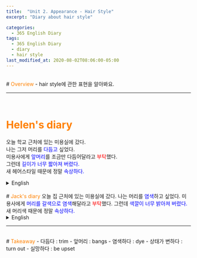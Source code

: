 ```yaml
---
title:  "Unit 2. Appearance - Hair Style"
excerpt: "Diary about hair style"

categories:
  - 365 English Diary
tags:
  - 365 English Diary
  - diary
  - hair style
last_modified_at: 2020-08-02T08:06:00-05:00
---
```

<!--
%% color
%% 주황색 : <span style="color:#FF8000"></span>
%% 파란색 : <span style="color:#0000FF"></span>
%% 빨간색 : <span style="color:#FF0000"></span>
%% 초록색 : <span style="color:#00FF00"></span>
%% 보라색 : <span style="color:#9A2EFE"></span

<audio id="a1" src="/assets/mp3/365english/Week1_01_01.mp3" preload hidden="false"></audio>
<span onclick="document.getElementById('a1').play(); return false;"></span>
-->
<br>
# <span style="color:#FF8000">Overview</span>
- hair style에 관한 표현을 알아봐요.
  
----
<br>

<!-- mp3 -->
<audio id="a1" src="/assets/mp3/365english/Week1_02_01.mp3" preload hidden="false"></audio>
<audio id="a2" src="/assets/mp3/365english/Week1_02_02.mp3" preload hidden="false"></audio>
<audio id="a3" src="/assets/mp3/365english/Week1_02_03.mp3" preload hidden="false"></audio>
<audio id="a4" src="/assets/mp3/365english/Week1_02_04.mp3" preload hidden="false"></audio>
<audio id="a5" src="/assets/mp3/365english/Week1_02_05.mp3" preload hidden="false"></audio>
<audio id="a6" src="/assets/mp3/365english/Week1_02_06.mp3" preload hidden="false"></audio>
<audio id="a7" src="/assets/mp3/365english/Week1_02_07.mp3" preload hidden="false"></audio>
<audio id="a8" src="/assets/mp3/365english/Week1_02_08.mp3" preload hidden="false"></audio>
<audio id="a9" src="/assets/mp3/365english/Week1_02_09.mp3" preload hidden="false"></audio>
<audio id="a10" src="/assets/mp3/365english/Week1_02_10.mp3" preload hidden="false"></audio>

# <span style="color:#FF8000">Helen's diary</span>
오늘 학교 근처에 있는 미용실에 갔다.  
나는 그저 머리를 <span style="color:#0000FF">다듬고</span> 싶었다.  
미용사에게 <span style="color:#0000FF">앞머리</span>를 조금만 다듬어달라고 <span style="color:#FF0000">부탁</span>했다.  
그런데 <span style="color:#0000FF">길이가 너무 짧아져 버렸다.</span>  
새 헤어스타일 때문에 정말 <span style="color:#0000FF">속상하다.</span>   
  
<details>
<summary>English</summary>
<div markdown="1">
<span onclick="document.getElementById('a1').play(); return false;">I went to a hair salon near my school today.</span>  
<span onclick="document.getElementById('a2').play(); return false;">I just wanted to get a <span style="color:#0000FF">trim.</span></span>  
<span onclick="document.getElementById('a3').play(); return false;">I <span style="color:#FF0000">asked the stylist to</span> trim my <span style="color:#0000FF">bangs</span> a little.</span>  
<span onclick="document.getElementById('a4').play(); return false;">But they <span style="color:#0000FF">turned out</span> to be too short.</span>  
<span onclick="document.getElementById('a5').play(); return false;">I<span style="color:#0000FF">'m so upset with</span> my new hair style.</span>  
</div>
</details>
<br>
# <span style="color:#FF8000">Jack's diary</span>
오늘 집 근처에 있는 미용실에 갔다.  
나는 머리를 <span style="color:#0000FF">염색</span>하고 싶었다.  
미용사에게 <span style="color:#0000FF">머리를 갈색으로 염색</span>해달라고 <span style="color:#FF0000">부탁</span>했다.  
그런데 <span style="color:#0000FF">색깔이 너무 밝아져 버렸다.</span>  
새 머리색 때문에 정말 <span style="color:#0000FF">속상하다.</span>  
  
<details>
<summary>English</summary>
<div markdown="1">
<span onclick="document.getElementById('a6').play(); return false;">I went to a beauty salon near my house today.</span>  
<span onclick="document.getElementById('a7').play(); return false;">I wanted to get my hair <span style="color:#0000FF">dyed.</span></span>  
<span onclick="document.getElementById('a8').play(); return false;">I <span style="color:#FF0000">asked the hairdresser to</span> <span style="color:#0000FF">dye my hair brown.</span></span>  
<span onclick="document.getElementById('a9').play(); return false;">But it <span style="color:#0000FF">turned out to be too bright.</span></span>  
<span onclick="document.getElementById('a10').play(); return false;">I<span style="color:#0000FF">'m so upset with</span> my new hair color.</span>  
</div>
</details>
  
----
<br>
# <span style="color:#FF8000">Takeaway</span>
- 다듬다 : trim
- 앞머리 : bangs
- 염색하다 : dye
- 상태가 변하다 : turn out
- 실망하다 : be upset